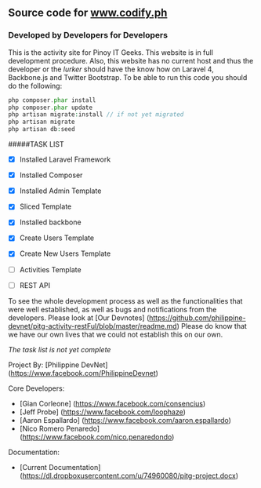 ## Source code for www.codify.ph

### Developed by Developers for Developers

This is the activity site for Pinoy IT Geeks. This website is in full development procedure. Also, this website has no current host
and thus the developer or the *lurker* should have the know how on Laravel 4, Backbone.js and Twitter Bootstrap.
To be able to run this code you should do the following:

```PHP
php composer.phar install
php composer.phar update
php artisan migrate:install // if not yet migrated
php artisan migrate
php artisan db:seed
```

#####TASK LIST

- [x] Installed Laravel Framework
- [x] Installed Composer
- [x] Installed Admin Template
- [x] Sliced Template
- [x] Installed backbone
- [x] Create Users Template
- [x] Create New Users Template
- [ ] Activities Template
- [ ] REST API



To see the whole development process as well as the functionalities that were well established, as well as bugs and notifications
from the developers. Please look at [Our Devnotes] (https://github.com/philippine-devnet/pitg-activity-restFul/blob/master/readme.md)
Please do know that we have our own lives that we could not establish this on our own.

*The task list is not yet complete*

Project By: [Philippine DevNet] (https://www.facebook.com/PhilippineDevnet) 

Core Developers:
- [Gian Corleone] (https://www.facebook.com/consencius)
- [Jeff Probe] (https://www.facebook.com/loophaze)
- [Aaron Espallardo] (https://www.facebook.com/aaron.espallardo)
- [Nico Romero Penaredo] (https://www.facebook.com/nico.penaredondo)


Documentation:
- [Current Documentation] (https://dl.dropboxusercontent.com/u/74960080/pitg-project.docx)
